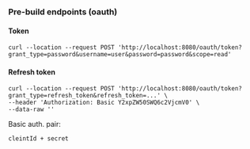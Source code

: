 ### Pre-build endpoints (oauth)

#### Token

```
curl --location --request POST 'http://localhost:8080/oauth/token?grant_type=password&username=user&password=password&scope=read'
```

#### Refresh token
```
curl --location --request POST 'http://localhost:8080/oauth/token?grant_type=refresh_token&refresh_token=...' \
--header 'Authorization: Basic Y2xpZW50SWQ6c2VjcmV0' \
--data-raw ''
```

Basic auth. pair: 
```
cleintId + secret
```